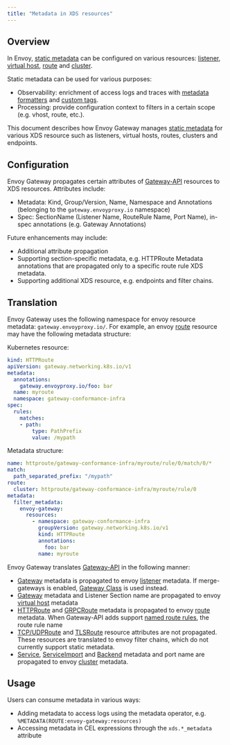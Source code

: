 ```yaml
---
title: "Metadata in XDS resources"
---
```


## Overview

In Envoy, [static metadata][] can be configured on various resources: [listener][], [virtual host][], [route][] and [cluster][].

Static metadata can be used for various purposes:
- Observability: enrichment of access logs and traces with [metadata formatters][] and [custom tags][]. 
- Processing: provide configuration context to filters in a certain scope (e.g. vhost, route, etc.).  

This document describes how Envoy Gateway manages [static metadata][] for various XDS resource such as listeners, virtual hosts, routes, clusters and endpoints.

## Configuration 

Envoy Gateway propagates certain attributes of [Gateway-API][gw_api] resources to XDS resources. Attributes include:
- Metadata: Kind, Group/Version, Name, Namespace and Annotations (belonging to the `gateway.envoyproxy.io` namespace)
- Spec: SectionName (Listener Name, RouteRule Name, Port Name), in-spec annotations (e.g. Gateway Annotations)

Future enhancements may include:
- Additional attribute propagation
- Supporting section-specific metadata, e.g. HTTPRoute Metadata annotations that are propagated only to a specific route rule XDS metadata.
- Supporting additional XDS resource, e.g. endpoints and filter chains.

## Translation 

Envoy Gateway uses the following namespace for envoy resource metadata: `gateway.envoyproxy.io/`. For example, an envoy [route][] resource may have the following metadata structure:

Kubernetes resource:

```yaml
kind: HTTPRoute
apiVersion: gateway.networking.k8s.io/v1
metadata:
  annotations:
    gateway.envoyproxy.io/foo: bar
  name: myroute
  namespace: gateway-conformance-infra
spec:
  rules:
    matches:
    - path:
        type: PathPrefix
        value: /mypath
```

Metadata structure:

```yaml
name: httproute/gateway-conformance-infra/myroute/rule/0/match/0/*
match:
  path_separated_prefix: "/mypath"
route:
  cluster: httproute/gateway-conformance-infra/myroute/rule/0
metadata:
  filter_metadata:
    envoy-gateway:
      resources:
        - namespace: gateway-conformance-infra
          groupVersion: gateway.networking.k8s.io/v1
          kind: HTTPRoute
          annotations:
            foo: bar
          name: myroute
```

Envoy Gateway translates [Gateway-API][gw_api] in the following manner:
- [Gateway][gw] metadata is propagated to envoy [listener][] metadata. If merge-gateways is enabled, [Gateway Class][gc] is used instead. 
- [Gateway][gw] metadata and Listener Section name are propagated to envoy [virtual host][] metadata
- [HTTPRoute][httpr] and [GRPCRoute][grpcr] metadata is propagated to envoy [route][] metadata. When Gateway-API adds support [named route rules][], the route rule name
- [TCP/UDPRoute][tcpr] and [TLSRoute][tlsr] resource attributes are not propagated. These resources are translated to envoy filter chains, which do not currently support static metadata. 
- [Service][svc], [ServiceImport][svci] and [Backend][] metadata and port name are propagated to envoy [cluster] metadata.

## Usage

Users can consume metadata in various ways:
- Adding metadata to access logs using the metadata operator, e.g. `%METADATA(ROUTE:envoy-gateway:resources)`
- Accessing metadata in CEL expressions through the `xds.*_metadata` attribute

[static metadata]: https://www.envoyproxy.io/docs/envoy/latest/api-v3/config/core/v3/base.proto#envoy-v3-api-msg-config-core-v3-metadata
[metadata formatters]: https://www.envoyproxy.io/docs/envoy/latest/api-v3/extensions/formatter/metadata/v3/metadata.proto.html#formatter-extension-for-printing-various-types-of-metadata-proto
[custom tags]: https://www.envoyproxy.io/docs/envoy/latest/api-v3/type/tracing/v3/custom_tag.proto.html#envoy-v3-api-msg-type-tracing-v3-customtag-metadata
[gw_api]: https://gateway-api.sigs.k8s.io
[gc]: https://gateway-api.sigs.k8s.io/concepts/api-overview/#gatewayclass
[gw]: https://gateway-api.sigs.k8s.io/concepts/api-overview/#gateway
[tlsr]: https://gateway-api.sigs.k8s.io/concepts/api-overview/#tlsroute
[tcpr]: https://gateway-api.sigs.k8s.io/concepts/api-overview/#tcproute-and-udproute
[listener]: https://www.envoyproxy.io/docs/envoy/latest/api-v3/config/listener/v3/listener.proto#envoy-v3-api-msg-config-listener-v3-listener
[virtual host]: https://www.envoyproxy.io/docs/envoy/latest/api-v3/config/route/v3/route_components.proto#config-route-v3-virtualhost
[grpcr]: https://gateway-api.sigs.k8s.io/concepts/api-overview/#grpcroute
[httpr]: https://gateway-api.sigs.k8s.io/concepts/api-overview/#httproute
[named route rules]: https://gateway-api.sigs.k8s.io/geps/gep-995/
[route]: https://www.envoyproxy.io/docs/envoy/latest/api-v3/config/route/v3/route_components.proto#envoy-v3-api-msg-config-route-v3-route
[cluster]: https://www.envoyproxy.io/docs/envoy/latest/api-v3/config/cluster/v3/cluster.proto
[svc]: https://kubernetes.io/docs/concepts/services-networking/service/
[svci]: https://multicluster.sigs.k8s.io/concepts/multicluster-services-api/#serviceimport-and-endpointslices
[Backend]: ../../latest/api/extension_types#backend
